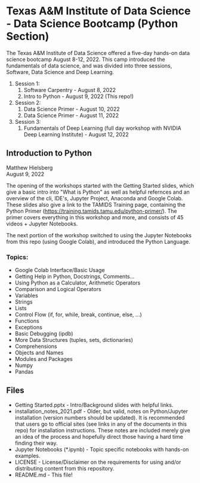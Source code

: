 # Texas A&M Institute of Data Science - Data Science Bootcamp (Python Section)

The Texas A&M Institute of Data Science offered a five-day hands-on data science bootcamp August 8-12, 2022. 
This camp introduced the fundamentals of data science, and was divided into three sessions, Software, Data Science and Deep Learning.  
1. Session 1:
    1. Software Carpentry - August 8, 2022
    2. Intro to Python - August 9, 2022 (This repo!)
2. Session 2:
    1. Data Science Primer - August 10, 2022
    2. Data Science Primer - August 11, 2022
3. Session 3:
    1. Fundamentals of Deep Learning (full day workshop with NVIDIA Deep Learning Institute) - August 12, 2022


## Introduction to Python

Matthew Hielsberg \
August 9, 2022

The opening of the workshops started with the Getting Started slides, which 
give a basic intro into "What is Python" as well as helpful refernces and an 
overview of the cli, IDE's, Jupyter Project, Anaconda and Google Colab.
These slides also give a link to the TAMIDS Training page, containing the
Python Primer (https://training.tamids.tamu.edu/python-primer/).  The primer
covers everything in this workshop and more, and consists of 45 videos + 
Jupyter Notebooks.  

The next portion of the workshop switched to using the Jupyter Notebooks from
this repo (using Google Colab), and introduced the Python Language.  

### Topics:
 - Google Colab Interface/Basic Usage
 - Getting Help in Python, Docstrings, Comments...
 - Using Python as a Calculator, Arithmetic Operators
 - Comparison and Logical Operators
 - Variables
 - Strings
 - Lists
 - Control Flow (if, for, while, break, continue, else, ...)
 - Functions
 - Exceptions
 - Basic Debugging (ipdb)
 - More Data Structures (tuples, sets, dictionaries)
 - Comprehensions
 - Objects and Names
 - Modules and Packages
 - Numpy
 - Pandas

 
 ## Files

 - Getting Started.pptx - Intro/Background slides with helpful links.
 - installation_notes_2021.pdf - Older, but valid, notes on Python/Jupyter 
                                 installation (version numbers should be
								 updated).  It is recommended that users go
								 to official sites (see links in any of the
								 documents in this repo) for installation
								 instructions.  These notes are included 
								 merely give an idea of the process and 
								 hopefully direct those having a hard time 
								 finding their way.
 - Jupyter Notebooks (*.ipynb) - Topic specific notebooks with hands-on examples.
 - LICENSE - License/Disclaimer on the requirements for using and/or 
             distributing content from this repository.
 - README.md - This file!

